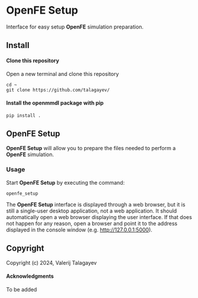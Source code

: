 OpenFE Setup
==============================

Interface for easy setup **OpenFE** simulation preparation.

## Install

#### Clone this repository

Open a new terminal and clone this repository

    cd ~
    git clone https://github.com/talagayev/

#### Install the openmmdl package with pip

    pip install .

## OpenFE Setup

**OpenFE Setup** will allow you to prepare the files needed to perform a **OpenFE** simulation.

### Usage

Start **OpenFE Setup** by executing the command:

    openfe_setup

The **OpenFE Setup** interface is displayed through a web browser, but it is still
a single-user desktop application, not a web application. It should
automatically open a web browser displaying the user interface. If that does not happen for any reason, open a browser and point it to
the address displayed in the console window (e.g. http://127.0.0.1:5000).

## Copyright
Copyright (c) 2024, Valerij Talagayev

#### Acknowledgments

To be added
